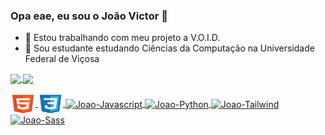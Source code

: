 ### Opa eae, eu sou o João Victor 👋

- 🔭 Estou trabalhando com meu projeto a V.O.I.D.
- 🌱 Sou estudante estudando Ciências da Computação na Universidade Federal de Viçosa
<div>
  <a href="https://github.com/BelfortJoao">
  <img align="Center" height="160em" src="https://github-readme-stats.vercel.app/api?username=BelfortJoao&show_icons=true&theme=gotham&include_all_commits=true&count_private=true"/>
  <img align="Center" height="160em" src="https://github-readme-stats.vercel.app/api/top-langs/?username=BelfortJoao&layout=compact&langs_count=7&theme=gotham"/>
</div>
  

<div style="display: inline_block"><br>
  <img align="center" alt="Joao-HTML" height="30" width="40" src="https://raw.githubusercontent.com/devicons/devicon/master/icons/html5/html5-original.svg">
  <img align="center" alt="Joao-CSS" height="30" width="40" src="https://raw.githubusercontent.com/devicons/devicon/master/icons/css3/css3-original.svg">
  <img align="center" alt="Joao-Javascript" height="30" width="30" src="https://iconape.com/wp-content/png_logo_vector/javascript-logo.png">
  <img align="center" alt="Joao-Python" height="30" width="30" src="https://upload.wikimedia.org/wikipedia/commons/thumb/c/c3/Python-logo-notext.svg/172px-Python-logo-notext.svg.png">
   <img align="center" alt="Joao-Tailwind" height="30" width="40" src="https://www.svgrepo.com/show/374118/tailwind.svg">
   <img align="center" alt="Joao-Sass" height="30" width="40" src="https://upload.wikimedia.org/wikipedia/commons/thumb/9/96/Sass_Logo_Color.svg/2560px-Sass_Logo_Color.svg.png">
</div>
  
  ##
 


